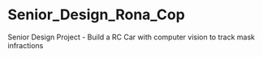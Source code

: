 # Senior_Design_Rona_Cop
Senior Design Project - Build a RC Car with computer vision to track mask infractions
